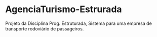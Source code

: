 # AgenciaTurismo-Estrurada
Projeto da Disciplina Prog. Estruturada, Sistema para uma empresa de transporte rodoviário de passageiros.
